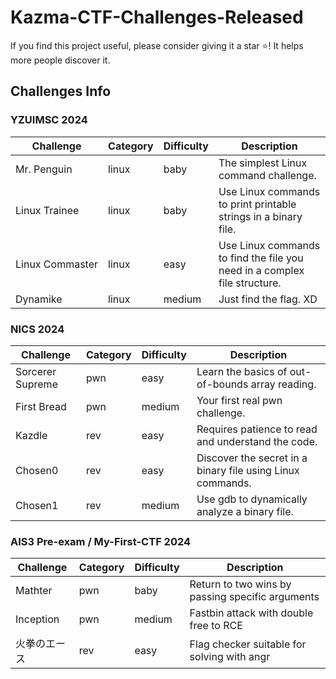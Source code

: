 # Kazma-CTF-Challenges-Released

If you find this project useful, please consider giving it a star ⭐! It helps more people discover it.

## Challenges Info
### YZUIMSC 2024

| Challenge            | Category | Difficulty | Description                                                               |
| -------------------- | -------- | ---------- | ------------------------------------------------------------------------- |
| Mr.&nbsp;Penguin     | linux    | baby       | The simplest Linux command challenge.                                     |
| Linux&nbsp;Trainee   | linux    | baby       | Use Linux commands to print printable strings in a binary file.           |
| Linux&nbsp;Commaster | linux    | easy       | Use Linux commands to find the file you need in a complex file structure. |
| Dynamike             | linux    | medium     | Just find the flag. XD                                                    |

### NICS 2024

| Challenge        | Category | Difficulty | Description                                                |
| ---------------- | -------- | ---------- | ---------------------------------------------------------- |
| Sorcerer Supreme | pwn      | easy       | Learn the basics of out-of-bounds array reading.           |
| First Bread      | pwn      | medium     | Your first real pwn challenge.                             |
| Kazdle           | rev      | easy       | Requires patience to read and understand the code.         |
| Chosen0          | rev      | easy       | Discover the secret in a binary file using Linux commands. |
| Chosen1          | rev      | medium     | Use gdb to dynamically analyze a binary file.              |

### AIS3 Pre-exam / My-First-CTF 2024

| Challenge    | Category | Difficulty | Description                                      |
| ------------ | -------- | ---------- | ------------------------------------------------ |
| Mathter      | pwn      | baby       | Return to two wins by passing specific arguments |
| Inception    | pwn      | medium     | Fastbin attack with double free to RCE           |
| 火拳のエース | rev      | easy       | Flag checker suitable for solving with angr      |

